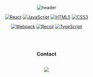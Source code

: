 <div align = "center">

![header](https://capsule-render.vercel.app/api?type=waving&color=gradient&height=150&section=header&text=JiGeonPark%20&fontSize=50)

<!-- ## Stack -->
<!-- <br /> -->

[![React](https://img.shields.io/badge/react-%2320232a.svg?style=for-the-badge&logo=react&logoColor=%2361DAFB)](https://ko.reactjs.org/)
[![JavaScript](https://img.shields.io/badge/javascript-%23323330.svg?style=for-the-badge&logo=javascript&logoColor=%23F7DF1E)]()
[![HTML5](https://img.shields.io/badge/HTML5-E34F26?style=for-the-badge&logo=html5&logoColor=white)](https://www.w3schools.com/html/)
[![CSS3](https://img.shields.io/badge/CSS3-1572B6?style=for-the-badge&logo=css3&logoColor=white)](https://www.w3schools.com/css/)

[![Webpack](https://img.shields.io/badge/webpack-8DD6F9.svg?style=for-the-badge&logo=webpack&logoColor=white)](https://webpack.js.org/)
[![Recoil](https://img.shields.io/badge/Recoil-764ABC?style=for-the-badge&logo=Recoil&logoColor=white)](https://recoiljs.org/)
[![TypeScript](https://img.shields.io/badge/typescript-%23007ACC.svg?style=for-the-badge&logo=typescript&logoColor=white)](https://www.typescriptlang.org/)

<!-- [![MySQL](https://img.shields.io/badge/mysql-%2307405e.svg?style=for-the-badge&logo=mysql&logoColor=white)](https://www.mysql.com/) -->

<br/>
<br/>

<div>
  <h3><b>Contact</b></h3>
  <br />
  <a href="mailto:bjigeon@gmail.com"><img src="https://img.shields.io/badge/Gmail-d14836?style=flat-square&logo=Gmail&logoColor=white&link=bjigeon@gmail.com"/></a>
</div>

<!-- [![Express](https://img.shields.io/badge/express-000000.svg?style=for-the-badge&logo=express&logoColor=white)](https://expressjs.com/) -->
<!-- [![Python](https://img.shields.io/badge/Python-3776AB?style=for-the-badge&logo=python&logoColor=white)](https://www.python.org/) -->

<!-- [![Java](https://img.shields.io/badge/Java-%23ED8B00.svg?style=for-the-badge&logo=Java&logoColor=white)](https://www.java.com/) -->
<!-- [![C](https://img.shields.io/badge/C-00599C?style=for-the-badge&logo=c&logoColor=white)](https://en.cppreference.com/w/) -->

<!-- [![NodeJS](https://img.shields.io/badge/Node.js-43853D?style=for-the-badge&logo=node.js&logoColor=white)](https://nodejs.org/ko/) -->

<!-- [![CSharp](https://img.shields.io/badge/CSharp-blue.svg?style=for-the-badge&logo=CSharp&logoColor=white)](https://learn.microsoft.com/ko-kr/dotnet/csharp/) -->

<!-- [![Spring](https://img.shields.io/badge/spring-%236DB33F.svg?style=for-the-badge&logo=spring&logoColor=white)](https://spring.io/) -->

<!-- <br>
<br>

## Stats

<table><tr><td valign="top" width="50%">

<img src="https://github-readme-stats.vercel.app/api?username=bjigeon&show_icons=true&count_private=true&hide_border=true" align="left" style="width: 100%" />

</td><td valign="top" width="50%">

<img src="https://github-readme-stats.vercel.app/api/top-langs/?username=bjigeon&hide_border=true&layout=compact" align="left" style="width: 100%" />

</td></tr></table>

<br>
<br>

[![Solved.ac
프로필](http://mazassumnida.wtf/api/v2/generate_badge?boj=bjigeon)](https://solved.ac/bjigeon)

[<img width=70% src="https://github-readme-solvedac.hyp3rflow.vercel.app/api/?handle=bjigeon">](https://www.acmicpc.net/user/bjigeon) -->
